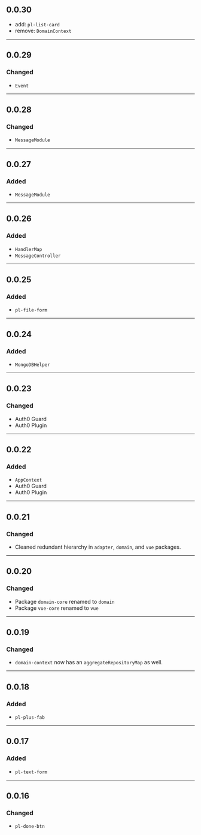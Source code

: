 ## 0.0.30

- add: `pl-list-card`
- remove: `DomainContext`

---

## 0.0.29

### Changed
- `Event`

---

## 0.0.28

### Changed
- `MessageModule`

---

## 0.0.27

### Added
- `MessageModule`

---

## 0.0.26

### Added
- `HandlerMap`
- `MessageController`

---

## 0.0.25

### Added
- `pl-file-form`

---

## 0.0.24

### Added
- `MongoDBHelper`

---

## 0.0.23

### Changed
- Auth0 Guard
- Auth0 Plugin

---

## 0.0.22

### Added
- `AppContext`
- Auth0 Guard
- Auth0 Plugin

---

## 0.0.21

### Changed
- Cleaned redundant hierarchy in `adapter`, `domain`, and `vue` packages.

---

## 0.0.20

### Changed
- Package `domain-core` renamed to `domain`
- Package `vue-core` renamed to `vue`

---

## 0.0.19

### Changed
- `domain-context` now has an `aggregateRepositoryMap` as well.

---

## 0.0.18

### Added
- `pl-plus-fab`

---

## 0.0.17

### Added
- `pl-text-form`

---

## 0.0.16

### Changed
- `pl-done-btn`
